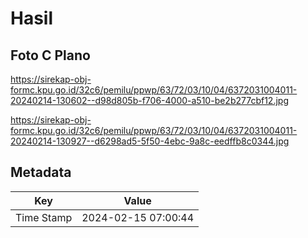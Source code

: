 # Hasil

## Foto C Plano

https://sirekap-obj-formc.kpu.go.id/32c6/pemilu/ppwp/63/72/03/10/04/6372031004011-20240214-130602--d98d805b-f706-4000-a510-be2b277cbf12.jpg

https://sirekap-obj-formc.kpu.go.id/32c6/pemilu/ppwp/63/72/03/10/04/6372031004011-20240214-130927--d6298ad5-5f50-4ebc-9a8c-eedffb8c0344.jpg


## Metadata

| Key        | Value               |
| ---------- | ------------------- |
| Time Stamp | 2024-02-15 07:00:44 |



